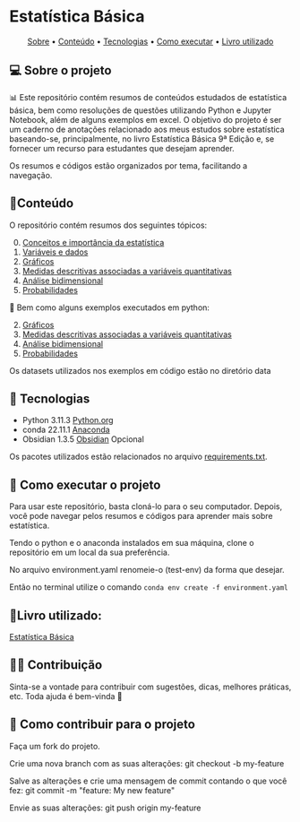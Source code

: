 # Estatística Básica

<p align="center">
 <a href="#-sobre-o-projeto">Sobre</a> •
 <a href="#conteúdo">Conteúdo</a> •
 <a href="#-tecnologias">Tecnologias</a> • 
 <a href="#-como-executar-o-projeto">Como executar</a> • 
 <a href="#livro-utilizado">Livro utilizado</a>
</p>

## 💻 Sobre o projeto

📊 Este repositório contém resumos de conteúdos estudados de estatística básica, bem como resoluções de questões utilizando Python e Jupyter Notebook, além de alguns exemplos em excel. O objetivo do projeto é ser um caderno de anotações relacionado aos meus estudos sobre estatística baseando-se, principalmente, no livro Estatística Básica 9ª Edição e, se fornecer um recurso para estudantes que desejam aprender. 

Os resumos e códigos estão organizados por tema, facilitando a navegação.

## 📓Conteúdo

O repositório contém resumos dos seguintes tópicos:

0. [Conceitos e importância da estatística](https://github.com/BrunoOlivei/estatistica/blob/main/Estat%C3%ADstica%20B%C3%A1sica/0.%20Conceitos%20e%20Import%C3%A2ncia%20da%20Estat%C3%ADstica.md)
1. [Variáveis e dados](https://github.com/BrunoOlivei/estatistica/blob/main/Estat%C3%ADstica%20B%C3%A1sica/1.%20Tipos%20de%20vari%C3%A1veis.md)
2. [Gráficos](https://github.com/BrunoOlivei/estatistica/blob/main/Estat%C3%ADstica%20B%C3%A1sica/2.%20Gr%C3%A1ficos.md)
3. [Medidas descritivas associadas a variáveis quantitativas](https://github.com/BrunoOlivei/estatistica/blob/main/Estat%C3%ADstica%20B%C3%A1sica/3.%20Medidas%20Descritivas%20Associadas%20a%20Vari%C3%A1veis%20Quantitativas.md)
4. [Análise bidimensional](https://github.com/BrunoOlivei/estatistica/blob/main/Estat%C3%ADstica%20B%C3%A1sica/4.%20An%C3%A1lise%20Bidimensional.md)
5. [Probabilidades](https://github.com/BrunoOlivei/estatistica/blob/main/Estat%C3%ADstica%20B%C3%A1sica/5.%20Probabilidades.md)

🐍 Bem como alguns exemplos executados em python:

2. [Gráficos](https://github.com/BrunoOlivei/estatistica/blob/main/Estat%C3%ADstica%20B%C3%A1sica/2_graficos.ipynb)
3. [Medidas descritivas associadas a variáveis quantitativas](https://github.com/BrunoOlivei/estatistica/blob/main/Estat%C3%ADstica%20B%C3%A1sica/3_medidas_descritivas_associadas_variaveis_quantitativas.ipynb)
4. [Análise bidimensional](https://github.com/BrunoOlivei/estatistica/blob/main/Estat%C3%ADstica%20B%C3%A1sica/4_analise_bidimensional.ipynb)
5. [Probabilidades](https://github.com/BrunoOlivei/estatistica/blob/main/Estat%C3%ADstica%20B%C3%A1sica/5_probabilidades.ipynb)

Os datasets utilizados nos exemplos em código estão no diretório data

## 🧰 Tecnologias
- Python 3.11.3 [Python.org](https://www.python.org/downloads/)
- conda 22.11.1 [Anaconda](https://www.anaconda.com/download#downloads)
- Obsidian 1.3.5 [Obsidian](https://obsidian.md/download) Opcional

Os pacotes utilizados estão relacionados no arquivo [requirements.txt](https://github.com/BrunoOlivei/estatistica/blob/main/requirements.txt).

## 🏃 Como executar o projeto

Para usar este repositório, basta cloná-lo para o seu computador. Depois, você pode navegar pelos resumos e códigos para aprender mais sobre estatística.

Tendo o python e o anaconda instalados em sua máquina, clone o repositório em um local da sua preferência.

No arquivo environment.yaml renomeie-o (test-env) da forma que desejar.

Então no terminal utilize o comando `conda env create -f environment.yaml`

## 📖Livro utilizado:
<a target="_blank" href="https://www.amazon.com.br/gp/search?ie=UTF8&tag=brunoolivei-20&linkCode=ur2&linkId=ba23275b25fded2ad7048def8187100d&camp=1789&creative=9325&index=books&keywords=Estatística Básica">Estatística Básica</a>

## 👨‍💻 Contribuição
Sinta-se a vontade para contribuir com sugestões, dicas, melhores práticas, etc. Toda ajuda é bem-vinda 💜

## 💪 Como contribuir para o projeto
Faça um fork do projeto.

Crie uma nova branch com as suas alterações: git checkout -b my-feature

Salve as alterações e crie uma mensagem de commit contando o que você fez: git commit -m "feature: My new feature"

Envie as suas alterações: git push origin my-feature

